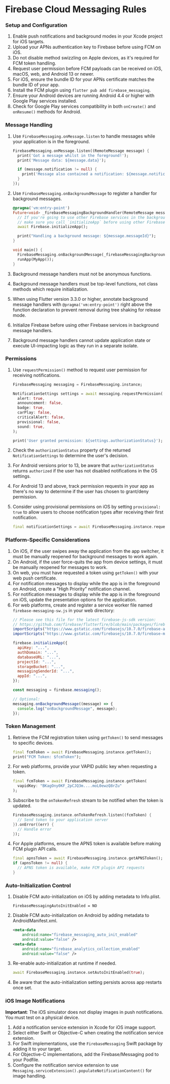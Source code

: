 # Firebase Cloud Messaging Rules

### Setup and Configuration

1. Enable push notifications and background modes in your Xcode project for iOS targets.
2. Upload your APNs authentication key to Firebase before using FCM on iOS.
3. Do not disable method swizzling on Apple devices, as it's required for FCM token handling.
4. Request user permission before FCM payloads can be received on iOS, macOS, web, and Android 13 or newer.
5. For iOS, ensure the bundle ID for your APNs certificate matches the bundle ID of your app.
6. Install the FCM plugin using `flutter pub add firebase_messaging`.
7. Ensure your Android devices are running Android 4.4 or higher with Google Play services installed.
8. Check for Google Play services compatibility in both `onCreate()` and `onResume()` methods for Android.

### Message Handling

1. Use `FirebaseMessaging.onMessage.listen` to handle messages while your application is in the foreground.
   ```dart
   FirebaseMessaging.onMessage.listen((RemoteMessage message) {
     print('Got a message whilst in the foreground!');
     print('Message data: ${message.data}');

     if (message.notification != null) {
       print('Message also contained a notification: ${message.notification}');
     }
   });
   ```

2. Use `FirebaseMessaging.onBackgroundMessage` to register a handler for background messages.
   ```dart
   @pragma('vm:entry-point')
   Future<void> _firebaseMessagingBackgroundHandler(RemoteMessage message) async {
     // If you're going to use other Firebase services in the background, such as Firestore,
     // make sure you call `initializeApp` before using other Firebase services.
     await Firebase.initializeApp();

     print("Handling a background message: ${message.messageId}");
   }

   void main() {
     FirebaseMessaging.onBackgroundMessage(_firebaseMessagingBackgroundHandler);
     runApp(MyApp());
   }
   ```

3. Background message handlers must not be anonymous functions.
4. Background message handlers must be top-level functions, not class methods which require initialization.
5. When using Flutter version 3.3.0 or higher, annotate background message handlers with `@pragma('vm:entry-point')` right above the function declaration to prevent removal during tree shaking for release mode.
6. Initialize Firebase before using other Firebase services in background message handlers.
7. Background message handlers cannot update application state or execute UI-impacting logic as they run in a separate isolate.

### Permissions

1. Use `requestPermission()` method to request user permission for receiving notifications.
   ```dart
   FirebaseMessaging messaging = FirebaseMessaging.instance;

   NotificationSettings settings = await messaging.requestPermission(
     alert: true,
     announcement: false,
     badge: true,
     carPlay: false,
     criticalAlert: false,
     provisional: false,
     sound: true,
   );

   print('User granted permission: ${settings.authorizationStatus}');
   ```

2. Check the `authorizationStatus` property of the returned `NotificationSettings` to determine the user's decision.
3. For Android versions prior to 13, be aware that `authorizationStatus` returns `authorized` if the user has not disabled notifications in the OS settings.
4. For Android 13 and above, track permission requests in your app as there's no way to determine if the user has chosen to grant/deny permission.
5. Consider using provisional permissions on iOS by setting `provisional: true` to allow users to choose notification types after receiving their first notification.
   ```dart
   final notificationSettings = await FirebaseMessaging.instance.requestPermission(provisional: true);
   ```

### Platform-Specific Considerations

1. On iOS, if the user swipes away the application from the app switcher, it must be manually reopened for background messages to work again.
2. On Android, if the user force-quits the app from device settings, it must be manually reopened for messages to work.
3. On web, you must have requested a token using `getToken()` with your web push certificate.
4. For notification messages to display while the app is in the foreground on Android, create a "High Priority" notification channel.
5. For notification messages to display while the app is in the foreground on iOS, update the presentation options for the application.
6. For web platforms, create and register a service worker file named `firebase-messaging-sw.js` in your web directory:
   ```js
   // Please see this file for the latest firebase-js-sdk version:
   // https://github.com/firebase/flutterfire/blob/main/packages/firebase_core/firebase_core_web/lib/src/firebase_sdk_version.dart
   importScripts("https://www.gstatic.com/firebasejs/10.7.0/firebase-app-compat.js");
   importScripts("https://www.gstatic.com/firebasejs/10.7.0/firebase-messaging-compat.js");

   firebase.initializeApp({
     apiKey: "...",
     authDomain: "...",
     databaseURL: "...",
     projectId: "...",
     storageBucket: "...",
     messagingSenderId: "...",
     appId: "...",
   });

   const messaging = firebase.messaging();

   // Optional:
   messaging.onBackgroundMessage((message) => {
     console.log("onBackgroundMessage", message);
   });
   ```

### Token Management

1. Retrieve the FCM registration token using `getToken()` to send messages to specific devices.
   ```dart
   final fcmToken = await FirebaseMessaging.instance.getToken();
   print("FCM Token: $fcmToken");
   ```
2. For web platforms, provide your VAPID public key when requesting a token.
   ```dart
   final fcmToken = await FirebaseMessaging.instance.getToken(
     vapidKey: "BKagOny0KF_2pCJQ3m....moL0ewzQ8rZu"
   );
   ```
3. Subscribe to the `onTokenRefresh` stream to be notified when the token is updated.
   ```dart
   FirebaseMessaging.instance.onTokenRefresh.listen((fcmToken) {
     // Send token to your application server
   }).onError((err) {
     // Handle error
   });
   ```
4. For Apple platforms, ensure the APNS token is available before making FCM plugin API calls.
   ```dart
   final apnsToken = await FirebaseMessaging.instance.getAPNSToken();
   if (apnsToken != null) {
     // APNS token is available, make FCM plugin API requests
   }
   ```

### Auto-Initialization Control

1. Disable FCM auto-initialization on iOS by adding metadata to Info.plist.
   ```
   FirebaseMessagingAutoInitEnabled = NO
   ```
2. Disable FCM auto-initialization on Android by adding metadata to AndroidManifest.xml.
   ```xml
   <meta-data
       android:name="firebase_messaging_auto_init_enabled"
       android:value="false" />
   <meta-data
       android:name="firebase_analytics_collection_enabled"
       android:value="false" />
   ```
3. Re-enable auto-initialization at runtime if needed.
   ```dart
   await FirebaseMessaging.instance.setAutoInitEnabled(true);
   ```
4. Be aware that the auto-initialization setting persists across app restarts once set.

### iOS Image Notifications

**Important**: The iOS simulator does not display images in push notifications. You must test on a physical device.

1. Add a notification service extension in Xcode for iOS image support.
2. Select either Swift or Objective-C when creating the notification service extension.
3. For Swift implementations, use the `FirebaseMessaging` Swift package by adding it to your target.
4. For Objective-C implementations, add the Firebase/Messaging pod to your Podfile.
5. Configure the notification service extension to use `Messaging.serviceExtension().populateNotificationContent()` for image handling.
